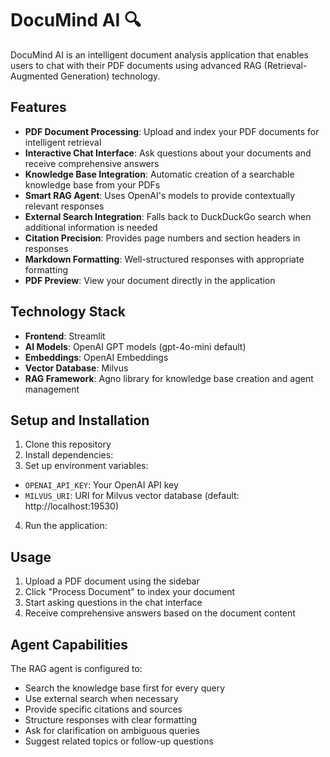 # DocuMind AI 🔍

DocuMind AI is an intelligent document analysis application that enables users to chat with their PDF documents using advanced RAG (Retrieval-Augmented Generation) technology.

## Features

- **PDF Document Processing**: Upload and index your PDF documents for intelligent retrieval
- **Interactive Chat Interface**: Ask questions about your documents and receive comprehensive answers
- **Knowledge Base Integration**: Automatic creation of a searchable knowledge base from your PDFs
- **Smart RAG Agent**: Uses OpenAI's models to provide contextually relevant responses
- **External Search Integration**: Falls back to DuckDuckGo search when additional information is needed
- **Citation Precision**: Provides page numbers and section headers in responses
- **Markdown Formatting**: Well-structured responses with appropriate formatting
- **PDF Preview**: View your document directly in the application

## Technology Stack

- **Frontend**: Streamlit
- **AI Models**: OpenAI GPT models (gpt-4o-mini default)
- **Embeddings**: OpenAI Embeddings
- **Vector Database**: Milvus
- **RAG Framework**: Agno library for knowledge base creation and agent management

## Setup and Installation

1. Clone this repository
2. Install dependencies:
3. Set up environment variables:
- `OPENAI_API_KEY`: Your OpenAI API key
- `MILVUS_URI`: URI for Milvus vector database (default: http://localhost:19530)

4. Run the application:

## Usage

1. Upload a PDF document using the sidebar
2. Click "Process Document" to index your document
3. Start asking questions in the chat interface
4. Receive comprehensive answers based on the document content

## Agent Capabilities

The RAG agent is configured to:
- Search the knowledge base first for every query
- Use external search when necessary
- Provide specific citations and sources
- Structure responses with clear formatting
- Ask for clarification on ambiguous queries
- Suggest related topics or follow-up questions
